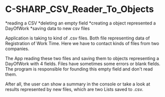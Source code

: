 # C-SHARP_CSV_Reader_To_Objects 
*reading a CSV
*deleting an empty field
*creating a object represented a DayOfWork
*saving data to new csv files

Application is taking to kind of .csv files. 
Both file representing data of Registration of Work Time.
Here we have to contact kinds of files from two companies.

The App reading these two files and saving them to objects representing a DayOfWork with 4 fields.
Files have sometimes some errors or blank fields. The program is responsible for founding this empty field and don't read them. 

After all, the user can show a summary in the console or take a look at results represented by new files, which are two Lists<DayOfWork> saved to .csv. 
